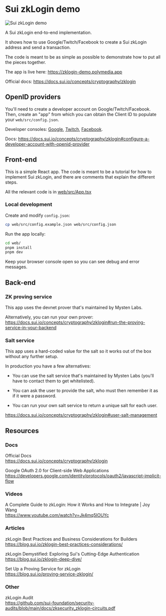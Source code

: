 # Sui zkLogin demo

![Sui zkLogin demo](https://zklogin-demo.polymedia.app/img/open-graph.png)

A Sui zkLogin end-to-end implementation.

It shows how to use Google/Twitch/Facebook to create a Sui zkLogin address and send a transaction.

The code is meant to be as simple as possible to demonstrate how to put all the pieces together.

The app is live here:
https://zklogin-demo.polymedia.app

Official docs: https://docs.sui.io/concepts/cryptography/zklogin

## OpenID providers

You'll need to create a developer account on Google/Twitch/Facebook. Then, create an "app" from which you can obtain the Client ID to populate your `web/src/config.json`.

Developer consoles: [Google](https://console.cloud.google.com/home/dashboard), [Twitch](https://dev.twitch.tv/console), [Facebook](https://developers.facebook.com/apps/).

Docs: https://docs.sui.io/concepts/cryptography/zklogin#configure-a-developer-account-with-openid-provider

## Front-end

This is a simple React app. The code is meant to be a tutorial for how to implement
Sui zkLogin, and there are comments that explain the different steps.

All the relevant code is in [web/src/App.tsx](./web/src/App.tsx)

### Local development

Create and modify `config.json`:

```bash
cp web/src/config.example.json web/src/config.json
```

Run the app locally:
```bash
cd web/
pnpm install
pnpm dev
```

Keep your browser console open so you can see debug and error messages.

## Back-end

### ZK proving service

This app uses the devnet prover that's maintained by Mysten Labs.

Alternatively, you can run your own prover:
https://docs.sui.io/concepts/cryptography/zklogin#run-the-proving-service-in-your-backend

### Salt service

This app uses a hard-coded value for the salt so it works out of the box without any further setup.

In production you have a few alternatives:

- You can use the salt service that's maintained by Mysten Labs (you'll have to contact
them to get whitelisted).

- You can ask the user to provide the salt, who must then remember it as if it were a password.

- You can run your own salt service to return a unique salt for each user.

https://docs.sui.io/concepts/cryptography/zklogin#user-salt-management

## Resources

### Docs

Official Docs<br/>
https://docs.sui.io/concepts/cryptography/zklogin

Google OAuth 2.0 for Client-side Web Applications<br/>
https://developers.google.com/identity/protocols/oauth2/javascript-implicit-flow

### Videos

A Complete Guide to zkLogin: How it Works and How to Integrate | Joy Wang<br/>
https://www.youtube.com/watch?v=Jk4mq5IOUYc

### Articles

zkLogin Best Practices and Business Considerations for Builders<br/>
https://blog.sui.io/zklogin-best-practices-considerations/

zkLogin Demystified: Exploring Sui's Cutting-Edge Authentication<br/>
https://blog.sui.io/zklogin-deep-dive/

Set Up a Proving Service for zkLogin<br/>
https://blog.sui.io/proving-service-zklogin/

### Other

zkLogin Audit<br/>
https://github.com/sui-foundation/security-audits/blob/main/docs/zksecurity_zklogin-circuits.pdf
